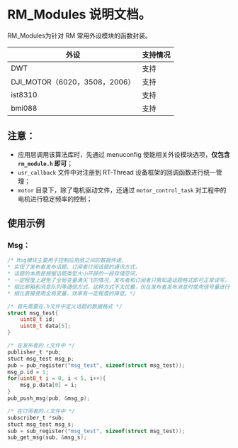 #  RM_Modules 说明文档。

RM_Modules为针对 RM 常用外设模块的函数封装。

| 外设 | 支持情况 |
| -------- | ----------------- |
| DWT  | 支持 |
| DJI_MOTOR（6020，3508，2006） | 支持 |
| ist8310 | 支持 |
| bmi088 | 支持 |



## 注意：

- 应用层调用该算法库时，先通过 menuconfig 使能相关外设模块选项，**仅包含 `rm_module.h` 即可**；
- `usr_callback` 文件中对注册到 RT-Thread 设备框架的回调函数进行统一管理；
- `motor` 目录下，除了电机驱动文件，还通过 `motor_control_task` 对工程中的电机进行稳定频率的控制；



## 使用示例

### Msg：

```c
/* Msg模块主要用于控制应用层之间的数据传递，
* 实现了发布者发布话题，订阅者订阅话题的通讯方式，
* 话题的本质是根据话题类型大小开辟的一段存储空间，
* 一定程度上避免了全局变量满天飞的情况，发布者和订阅者只需知道话题格式即可正常读写，
* 相比邮箱和消息队列等通信方式，这种方式不太优雅，仅在发布者发布消息时使用信号量进行保护，
* 相比直接使用全局变量，效率有一定程度的降低。*/

/* 首先需要在.h文件中定义话题的数据格式 */
struct msg_test{
    uint8_t id;
    uint8_t data[5];
}

/* 在发布者的.c文件中 */
publisher_t *pub;
stuct msg_test msg_p;
pub = pub_register("msg_test", sizeof(struct msg_test));
msg_p.id = 1;
for(uint8_t i = 0, i < 5, i++){
    msg_p.data[0] = i;
}
pub_push_msg(pub, &msg_p);

/* 在订阅者的.c文件中 */
subscriber_t *sub;
stuct msg_test msg_s;
sub = sub_register("msg_test", sizeof(struct msg_test));
sub_get_msg(sub, &msg_s);
```

